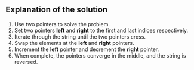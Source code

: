 <h2>Explanation of the solution</h2>
<p>
  <ol>
    <li>Use two pointers to solve the problem.</li>
    <li>Set two pointers <strong>left</strong> and <strong>right</strong> to the first and last indices respectively.</li>
    <li>Iterate through the string until the two pointers cross.</li>
    <li>Swap the elements at the <strong>left</strong> and <strong>right</strong> pointers.</li>
    <li>Increment the <strong>left</strong> pointer and decrement the <strong>right</strong> pointer.</li>
    <li>When complete, the pointers converge in the middle, and the string is reversed.</li>
  </ul>
</p>
